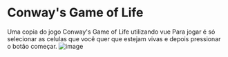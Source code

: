 # Conway's Game of Life
Uma copia do jogo Conway's Game of Life utilizando vue
Para jogar é só selecionar as celulas que você quer que estejam vivas e depois pressionar o botão começar.
![image](https://user-images.githubusercontent.com/104439599/209361431-07c9b72c-b10e-4bc3-9137-db34d93a6690.png)
